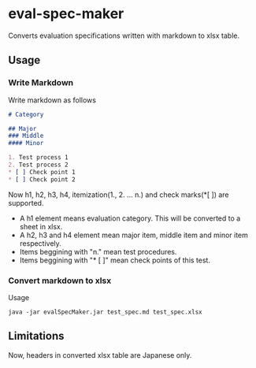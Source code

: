 # eval-spec-maker

Converts evaluation specifications written with markdown to xlsx table.

## Usage 

### Write Markdown

Write markdown as follows 
```test_spec.md
# Category

## Major 
### Middle
#### Minor

1. Test process 1
2. Test process 2
* [ ] Check point 1
* [ ] Check point 2
```
Now h1, h2, h3, h4, itemization(1., 2. ... n.) and check marks(*[ ]) are supported.

* A h1 element means evaluation category. This will be converted to a sheet in xlsx.
* A h2, h3 and h4 element mean major item, middle item and minor item respectively.
* Items beggining with "n." mean test procedures.
* Items beggining with "* [ ]" mean check points of this test.

### Convert markdown to xlsx

Usage
```
java -jar evalSpecMaker.jar test_spec.md test_spec.xlsx
```


## Limitations

Now, headers in converted xlsx table are Japanese only.
